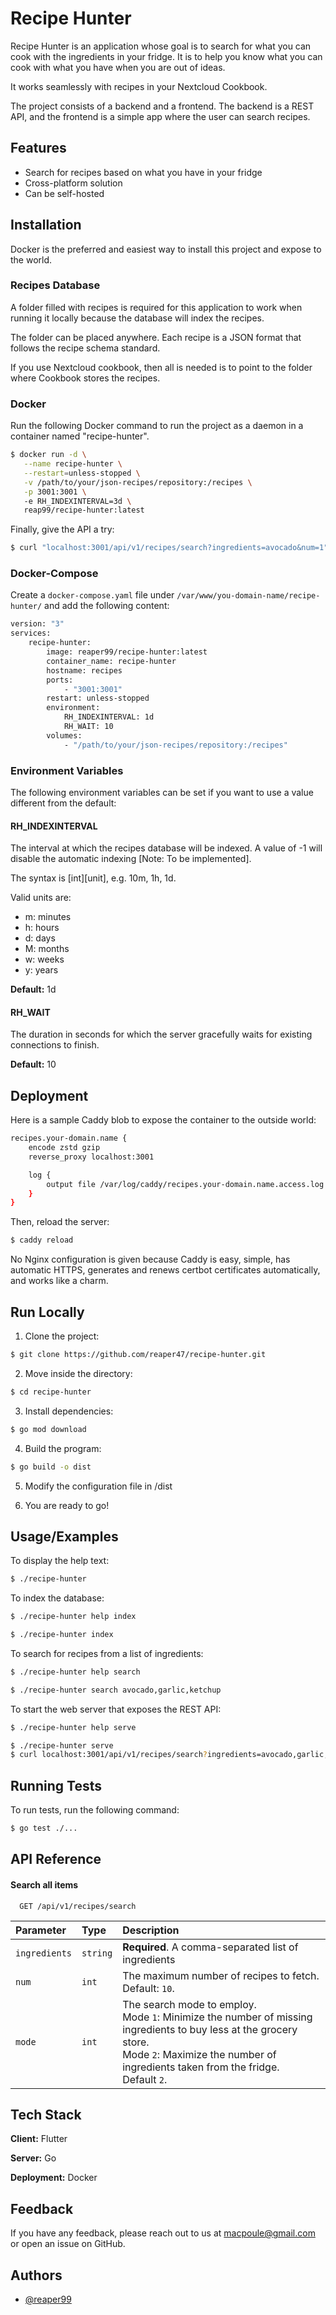 
# Recipe Hunter

Recipe Hunter is an application whose goal is to search for what you can cook with the ingredients in your fridge. 
It is to help you know what you can cook with what you have when you are out of ideas. 

It works seamlessly with recipes in your Nextcloud Cookbook.

The project consists of a backend and a frontend. 
The backend is a REST API, and the frontend is a simple app where the user can search recipes.
  
## Features

- Search for recipes based on what you have in your fridge
- Cross-platform solution 
- Can be self-hosted

## Installation 

Docker is the preferred and easiest way to install this project and expose to the world.

### Recipes Database

A folder filled with recipes is required for this application to work when running it locally because 
the database will index the recipes.

The folder can be placed anywhere. Each recipe is a JSON format that follows the recipe schema standard.

If you use Nextcloud cookbook, then all is needed is to point to the folder where Cookbook stores the recipes.

### Docker

Run the following Docker command to run the project as a daemon in a container named "recipe-hunter".

```bash
$ docker run -d \
   --name recipe-hunter \
   --restart=unless-stopped \
   -v /path/to/your/json-recipes/repository:/recipes \
   -p 3001:3001 \ 
   -e RH_INDEXINTERVAL=3d \
   reap99/recipe-hunter:latest
```

Finally, give the API a try:

```bash
$ curl "localhost:3001/api/v1/recipes/search?ingredients=avocado&num=1"
```

### Docker-Compose

Create a `docker-compose.yaml` file under `/var/www/you-domain-name/recipe-hunter/` and add the following content:

```dockerfile
version: "3"
services:
    recipe-hunter:
        image: reaper99/recipe-hunter:latest
        container_name: recipe-hunter
        hostname: recipes
        ports:
            - "3001:3001"
        restart: unless-stopped
        environment:
            RH_INDEXINTERVAL: 1d
            RH_WAIT: 10
        volumes:
            - "/path/to/your/json-recipes/repository:/recipes"
```

### Environment Variables

The following environment variables can be set if you want to use a value different from the default:

#### RH_INDEXINTERVAL

The interval at which the recipes database will be indexed. A value of -1 will disable the automatic indexing [Note: To be implemented]. 

The syntax is [int][unit], e.g. 10m, 1h, 1d.

Valid units are:
  - m: minutes
  - h: hours
  - d: days
  - M: months
  - w: weeks
  - y: years

**Default:** 1d

#### RH_WAIT

The duration in seconds for which the server gracefully waits for existing connections to finish.

**Default:** 10

## Deployment

Here is a sample Caddy blob to expose the container to the outside world:

```bash
recipes.your-domain.name {
    encode zstd gzip
    reverse_proxy localhost:3001

    log {
        output file /var/log/caddy/recipes.your-domain.name.access.log
    }
}
```

Then, reload the server:

```bash
$ caddy reload
```

No Nginx configuration is given because Caddy is easy, simple, has automatic HTTPS, generates and renews certbot certificates automatically, and works like a charm.

## Run Locally

1. Clone the project:

```bash
$ git clone https://github.com/reaper47/recipe-hunter.git
```

2. Move inside the directory:

```bash
$ cd recipe-hunter
```

3. Install dependencies:

```bash
$ go mod download
```

4. Build the program:

```bash
$ go build -o dist
```

5. Modify the configuration file in /dist

6. You are ready to go!


## Usage/Examples

To display the help text:

```bash
$ ./recipe-hunter
```

To index the database:

```bash
$ ./recipe-hunter help index 

$ ./recipe-hunter index
```

To search for recipes from a list of ingredients:

```bash
$ ./recipe-hunter help search

$ ./recipe-hunter search avocado,garlic,ketchup
```

To start the web server that exposes the REST API:

```bash
$ ./recipe-hunter help serve

$ ./recipe-hunter serve
$ curl localhost:3001/api/v1/recipes/search?ingredients=avocado,garlic,ketchup&num=3&mode=2
```

 
## Running Tests

To run tests, run the following command:

```bash
$ go test ./...
```
  
## API Reference

#### Search all items

```http
  GET /api/v1/recipes/search
```

| Parameter     | Type     | Description                |
| :------------ | :------- | :------------------------- |
| `ingredients` | `string` | **Required**. A comma-separated list of ingredients |
| `num`         | `int`    | The maximum number of recipes to fetch.<br>Default: `10`. |
| `mode`        | `int`    | The search mode to employ.<br>Mode `1`: Minimize the number of missing ingredients to buy less at the grocery store.<br>Mode `2`: Maximize the number of ingredients taken from the fridge.<br>Default `2`.

## Tech Stack

**Client:** Flutter

**Server:** Go

**Deployment:** Docker

## Feedback

If you have any feedback, please reach out to us at macpoule@gmail.com or
open an issue on GitHub.
  
## Authors

- [@reaper99](https://www.github.com/reaper99)

